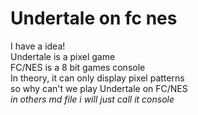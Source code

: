 # Undertale on fc nes 
I have a idea!  
Undertale is a pixel game  
FC/NES is a 8 bit games console  
In theory, it can only display pixel patterns  
so why can't we play Undertale on FC/NES  
*in others md file i will just call it console*
